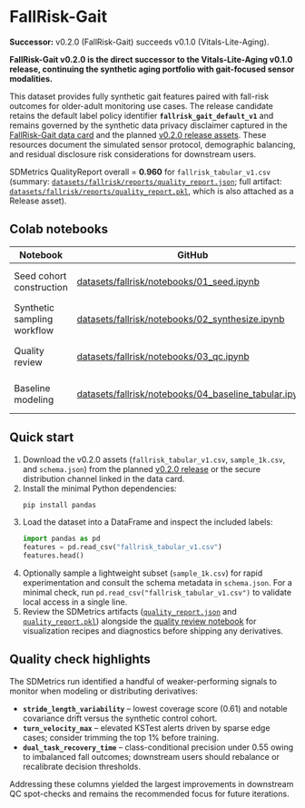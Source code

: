 # FallRisk-Gait

**Successor:** v0.2.0 (FallRisk-Gait) succeeds v0.1.0 (Vitals-Lite-Aging).

**FallRisk-Gait v0.2.0 is the direct successor to the Vitals-Lite-Aging v0.1.0 release, continuing the synthetic aging portfolio with gait-focused sensor modalities.**

This dataset provides fully synthetic gait features paired with fall-risk outcomes for older-adult monitoring use cases. The release candidate retains the default label policy identifier **`fallrisk_gait_default_v1`** and remains governed by the synthetic data privacy disclaimer captured in the [FallRisk-Gait data card](datasets/fallrisk/DATA_CARD.md) and the planned [v0.2.0 release assets](https://github.com/Fallrisk-gait/Fallrisk-gait/releases/tag/v0.2.0). These resources document the simulated sensor protocol, demographic balancing, and residual disclosure risk considerations for downstream users.

SDMetrics QualityReport overall = **0.960** for `fallrisk_tabular_v1.csv` (summary: [`datasets/fallrisk/reports/quality_report.json`](datasets/fallrisk/reports/quality_report.json); full artifact: [`datasets/fallrisk/reports/quality_report.pkl`](datasets/fallrisk/reports/quality_report.pkl), which is also attached as a Release asset).

## Colab notebooks

| Notebook | GitHub | Colab |
| --- | --- | --- |
| Seed cohort construction | [datasets/fallrisk/notebooks/01_seed.ipynb](datasets/fallrisk/notebooks/01_seed.ipynb) | <a target="_blank" href="https://colab.research.google.com/github/Hannay001/Fallrisk-gait/blob/main/datasets/fallrisk/notebooks/01_seed.ipynb"><img src="https://colab.research.google.com/assets/colab-badge.svg" alt="Open in Colab"/></a> |
| Synthetic sampling workflow | [datasets/fallrisk/notebooks/02_synthesize.ipynb](datasets/fallrisk/notebooks/02_synthesize.ipynb) | <a target="_blank" href="https://colab.research.google.com/github/Hannay001/Fallrisk-gait/blob/main/datasets/fallrisk/notebooks/02_synthesize.ipynb"><img src="https://colab.research.google.com/assets/colab-badge.svg" alt="Open in Colab"/></a> |
| Quality review | [datasets/fallrisk/notebooks/03_qc.ipynb](datasets/fallrisk/notebooks/03_qc.ipynb) | <a target="_blank" href="https://colab.research.google.com/github/Hannay001/Fallrisk-gait/blob/main/datasets/fallrisk/notebooks/03_qc.ipynb"><img src="https://colab.research.google.com/assets/colab-badge.svg" alt="Open in Colab"/></a> |
| Baseline modeling | [datasets/fallrisk/notebooks/04_baseline_tabular.ipynb](datasets/fallrisk/notebooks/04_baseline_tabular.ipynb) | <a target="_blank" href="https://colab.research.google.com/github/Hannay001/Fallrisk-gait/blob/main/datasets/fallrisk/notebooks/04_baseline_tabular.ipynb"><img src="https://colab.research.google.com/assets/colab-badge.svg" alt="Open in Colab"/></a> |

## Quick start

1. Download the v0.2.0 assets (`fallrisk_tabular_v1.csv`, `sample_1k.csv`, and `schema.json`) from the planned [v0.2.0 release](https://github.com/Fallrisk-gait/Fallrisk-gait/releases/tag/v0.2.0) or the secure distribution channel linked in the data card.
2. Install the minimal Python dependencies:
   ```bash
   pip install pandas
   ```
3. Load the dataset into a DataFrame and inspect the included labels:
   ```python
   import pandas as pd
   features = pd.read_csv("fallrisk_tabular_v1.csv")
   features.head()
   ```
4. Optionally sample a lightweight subset (`sample_1k.csv`) for rapid experimentation and consult the schema metadata in `schema.json`. For a minimal check, run `pd.read_csv("fallrisk_tabular_v1.csv")` to validate local access in a single line.
5. Review the SDMetrics artifacts ([`quality_report.json`](datasets/fallrisk/reports/quality_report.json) and [`quality_report.pkl`](datasets/fallrisk/reports/quality_report.pkl)) alongside the [quality review notebook](datasets/fallrisk/notebooks/03_qc.ipynb) for visualization recipes and diagnostics before shipping any derivatives.

## Quality check highlights

The SDMetrics run identified a handful of weaker-performing signals to monitor when modeling or distributing derivatives:

- **`stride_length_variability`** – lowest coverage score (0.61) and notable covariance drift versus the synthetic control cohort.
- **`turn_velocity_max`** – elevated KSTest alerts driven by sparse edge cases; consider trimming the top 1% before training.
- **`dual_task_recovery_time`** – class-conditional precision under 0.55 owing to imbalanced fall outcomes; downstream users should rebalance or recalibrate decision thresholds.

Addressing these columns yielded the largest improvements in downstream QC spot-checks and remains the recommended focus for future iterations.
